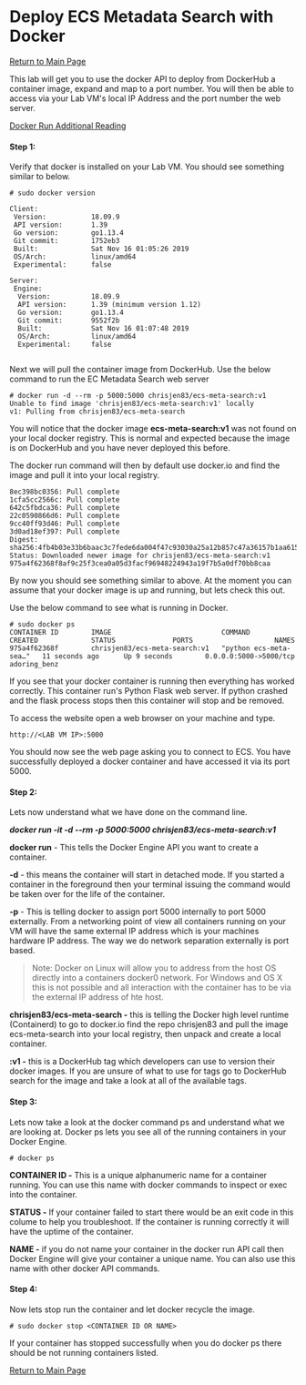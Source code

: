 # Deploy ECS Metadata Search with Docker

[Return to Main Page](https://github.com/chrisjen83/k3s-labs)

This lab will get you to use the docker API to deploy from DockerHub a container image, expand and map to a port number.  You will then be able to access via your Lab VM's local IP Address and the port number the web server.

[Docker Run Additional Reading](https://docs.docker.com/engine/reference/run/)

#### Step 1:

Verify that docker is installed on your Lab VM. You should see something similar to below.

```
# sudo docker version

Client:
 Version:           18.09.9
 API version:       1.39
 Go version:        go1.13.4
 Git commit:        1752eb3
 Built:             Sat Nov 16 01:05:26 2019
 OS/Arch:           linux/amd64
 Experimental:      false

Server:
 Engine:
  Version:          18.09.9
  API version:      1.39 (minimum version 1.12)
  Go version:       go1.13.4
  Git commit:       9552f2b
  Built:            Sat Nov 16 01:07:48 2019
  OS/Arch:          linux/amd64
  Experimental:     false


```

Next we will pull the container image from DockerHub. Use the below command to run the EC Metadata Search web server

```
# docker run -d --rm -p 5000:5000 chrisjen83/ecs-meta-search:v1
Unable to find image 'chrisjen83/ecs-meta-search:v1' locally
v1: Pulling from chrisjen83/ecs-meta-search
```

You will notice that the docker image **ecs-meta-search:v1** was not found on your local docker registry.  This is normal and expected because the image is on DockerHub and you have never deployed this before.

The docker run command will then by default use docker.io and find the image and pull it into your local registry.

```
8ec398bc0356: Pull complete 
1cfa5cc2566c: Pull complete 
642c5fbdca36: Pull complete 
22c0590866d6: Pull complete 
9cc40ff93d46: Pull complete 
3d0ad18ef397: Pull complete 
Digest: sha256:4fb4b03e33b6baac3c7fede6da004f47c93030a25a12b857c47a36157b1aa615
Status: Downloaded newer image for chrisjen83/ecs-meta-search:v1
975a4f62368f8af9c25f3cea0a05d3facf96948224943a19f7b5a0df70bb8caa
```

By now you should see something similar to above.  At the moment you can assume that your docker image is up and running, but lets check this out.

Use the below command to see what is running in Docker.

```
# sudo docker ps
CONTAINER ID        IMAGE                           COMMAND                  CREATED             STATUS              PORTS                    NAMES
975a4f62368f        chrisjen83/ecs-meta-search:v1   "python ecs-meta-sea…"   11 seconds ago      Up 9 seconds        0.0.0.0:5000->5000/tcp   adoring_benz
```

If you see that your docker container is running then everything has worked correctly.  This container run's Python Flask web server.  If python crashed and the flask process stops then this container will stop and be removed.

To access the website open a web browser on your machine and type.

```
http://<LAB VM IP>:5000
```

You should now see the web page asking you to connect to ECS. You have successfully deployed a docker container and have accessed it via its port 5000.

#### Step 2:

Lets now understand what we have done on the command line.

***docker run -it -d --rm -p 5000:5000 chrisjen83/ecs-meta-search:v1*</u>**

**docker run** - This tells the Docker Engine API you want to create a container.

**-d** - this means the container will start in detached mode.  If you started a container in the foreground then your terminal issuing the command would be taken over for the life of the container.

**-p** - This is telling docker to assign port 5000 internally to port 5000 externally.  From a networking point of view all containers running on your VM will have the same external IP address which is your machines hardware IP address.  The way we do network separation externally is port based.

> Note: Docker on Linux will allow you to address from the host OS directly into a containers docker0 network.  For Windows and OS X this is not possible and all interaction with the container has to be via the external IP address of hte host.

**chrisjen83/ecs-meta-search -** this is telling the Docker high level runtime (Containerd) to go to docker.io find the repo chrisjen83 and pull the image ecs-meta-search into your local registry, then unpack and create a local container.

**:v1 -** this is a DockerHub tag which developers can use to version their docker images. If you are unsure of what to use for tags go to DockerHub search for the image and take a look at all of the available tags.

#### Step 3:

Lets now take a look at the docker command ps and understand what we are looking at. Docker ps lets you see all of the running containers in your Docker Engine.

```
# docker ps
```

**CONTAINER ID -** This is a unique alphanumeric name for a container running.  You can use this name with docker commands to inspect or exec into the container.

**STATUS -** If your container failed to start there would be an exit code in this colume to help you troubleshoot. If the container is running correctly it will have the uptime of the container.

**NAME -** if you do not name your container in the docker run API call then Docker Engine will give your container a unique name.  You can also use this name with other docker API commands.

#### Step 4:

Now lets stop run the container and let docker recycle the image.

```
# sudo docker stop <CONTAINER ID OR NAME>
```

If your container has stopped successfully when you do docker ps there should be not running containers listed.

[Return to Main Page](https://github.com/chrisjen83/k3s-labs)

